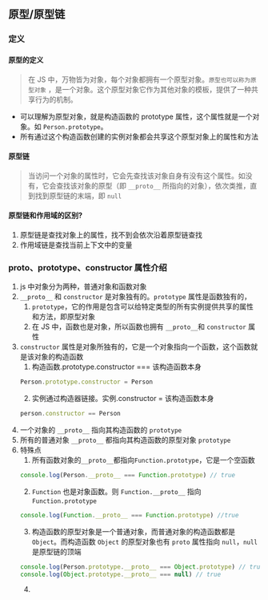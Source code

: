 ## 原型/原型链

### 定义

#### 原型的定义

> 在 JS 中，万物皆为对象，每个对象都拥有一个原型对象。`原型也可以称为原型对象` ，是一个对象。这个原型对象它作为其他对象的模板，提供了一种共享行为的机制。

- 可以理解为原型对象，就是构造函数的 prototype 属性，这个属性就是一个对象。如 `Person.prototype`。
- 所有通过这个构造函数创建的实例对象都会共享这个原型对象上的属性和方法

#### 原型链

> 当访问一个对象的属性时，它会先查找该对象自身有没有这个属性。如没有，它会查找该对象的原型（即 `__proto__` 所指向的对象），依次类推，直到找到原型链的末端，即 `null`

#### 原型链和作用域的区别?

1. 原型链是查找对象上的属性，找不到会依次沿着原型链查找
2. 作用域链是查找当前上下文中的变量

### proto、prototype、constructor 属性介绍

1. js 中对象分为两种，普通对象和函数对象
2. `__proto__` 和 `constructor` 是对象独有的。`prototype` 属性是函数独有的，
   1. `prototype`，它的作用是包含可以给特定类型的所有实例提供共享的属性和方法，即原型对象
   2. 在 JS 中，函数也是对象，所以函数也拥有 `__proto__`和 `constructor` 属性
3. `constructor` 属性是对象所独有的，它是一个对象指向一个函数，这个函数就是该对象的构造函数
   1. 构造函数.prototype.constructor === 该构造函数本身
   ```js
   Person.prototype.constructor = Person
   ```
   2. 实例通过构造器链接。实例.constructor = 该构造函数本身
   ```js
   person.constructor == Person
   ```
4. 一个对象的 `__proto__` 指向其构造函数的 `prototype`
5. 所有的普通对象 `__proto__` 都指向其构造函数的原型对象 `prototype`
6. 特殊点
   1. 所有函数对象的`__proto__`都指向`Function.prototype`，它是一个空函数
   ```js
   console.log(Person.__proto__ === Function.prototype) // true
   ```
   2. `Function` 也是对象函数。则 `Function.__proto__` 指向 `Function.prototype`
   ```js
   console.log(Function.__proto__ === Function.prototype) //true
   ```
   3. 构造函数的原型对象是一个普通对象，而普通对象的构造函数都是`Object`。而构造函数 `Object` 的原型对象也有 `proto` 属性指向 `null`，`null` 是原型链的顶端
   ```js
   console.log(Person.prototype.__proto__ === Object.prototype) // true
   console.log(Object.prototype.__proto__ === null) // true
   ```
   4.
